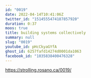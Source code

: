 ```yaml
---
id: "0019"
date: 2022-04-14T10:41:06Z
twitter_id: "1514555474187857920"
duration: 0:37
moos: true
title: building systems collectively
summary: null
slug: "0019"
youtube_id: pHcCkyaGYfA
ghost_id: 6257fafd14274d0001da1063
facebook_id: "1035838400476328"
---
```

https://strolling.rosano.ca/0019/
